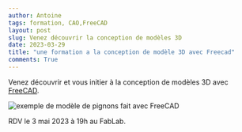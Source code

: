```yaml
---
author: Antoine
tags: formation, CAO,FreeCAD
layout: post
slug: Venez découvrir la conception de modèles 3D 
date: 2023-03-29
title: "une formation a la conception de modèle 3D avec Freecad"
comments: True
---
```

Venez découvrir et vous initier à la conception de modèles 3D avec [FreeCAD](https://www.freecad.org/).

![exemple de modèle de pignons fait avec FreeCAD](https://www.freecad.org/images/cover-photo.png)

RDV le 3 mai 2023 à 19h au FabLab.
